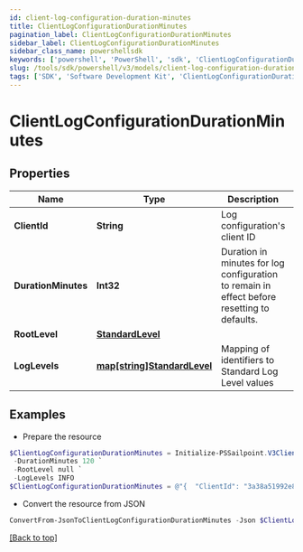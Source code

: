 ```yaml
---
id: client-log-configuration-duration-minutes
title: ClientLogConfigurationDurationMinutes
pagination_label: ClientLogConfigurationDurationMinutes
sidebar_label: ClientLogConfigurationDurationMinutes
sidebar_class_name: powershellsdk
keywords: ['powershell', 'PowerShell', 'sdk', 'ClientLogConfigurationDurationMinutes', 'ClientLogConfigurationDurationMinutes'] 
slug: /tools/sdk/powershell/v3/models/client-log-configuration-duration-minutes
tags: ['SDK', 'Software Development Kit', 'ClientLogConfigurationDurationMinutes', 'ClientLogConfigurationDurationMinutes']
---
```



# ClientLogConfigurationDurationMinutes

## Properties

Name | Type | Description | Notes
------------ | ------------- | ------------- | -------------
**ClientId** | **String** | Log configuration's client ID | [optional] 
**DurationMinutes** | **Int32** | Duration in minutes for log configuration to remain in effect before resetting to defaults. | [optional] [default to 240]
**RootLevel** | [**StandardLevel**](standard-level) |  | [required]
**LogLevels** | [**map[string]StandardLevel**](standard-level) | Mapping of identifiers to Standard Log Level values | [optional] 

## Examples

- Prepare the resource
```powershell
$ClientLogConfigurationDurationMinutes = Initialize-PSSailpoint.V3ClientLogConfigurationDurationMinutes  -ClientId 3a38a51992e8445ab51a549c0a70ee66 `
 -DurationMinutes 120 `
 -RootLevel null `
 -LogLevels INFO
$ClientLogConfigurationDurationMinutes = @"{  "ClientId": "3a38a51992e8445ab51a549c0a70ee66", "DurationMinutes": "120", "RootLevel": null, "LogLevels": "INFO" }"@
```

- Convert the resource from JSON
```powershell
ConvertFrom-JsonToClientLogConfigurationDurationMinutes -Json $ClientLogConfigurationDurationMinutes
```


[[Back to top]](#) 

